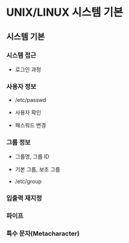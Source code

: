 # UNIX/LINUX 시스템 기본

## 시스템 기본

### 시스템 접근

* 로그인 과정

### 사용자 정보

* /etc/passwd

* 사용자 확인

* 패스워드 변경

### 그룹 정보

* 그룹명, 그룹 ID

* 기본 그룹, 보조 그룹

* /etc/group

### 입출력 재지정

### 파이프

### 특수 문자(Metacharacter)